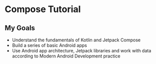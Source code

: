Compose Tutorial
==================================


My Goals
------------

- Understand the fundamentals of Kotlin and Jetpack Compose
- Build a series of basic Android apps
- Use Android app architecture, Jetpack libraries and work with data according to Modern Android Development practice
